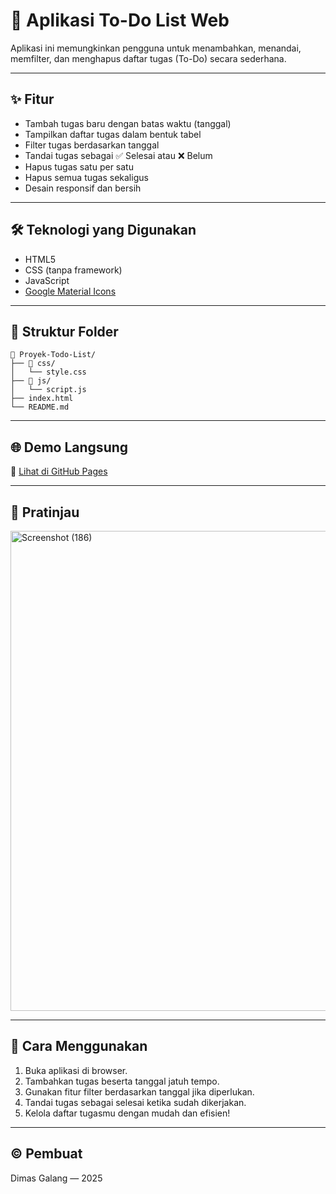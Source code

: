 # 📝 Aplikasi To-Do List Web

Aplikasi ini memungkinkan pengguna untuk menambahkan, menandai, memfilter, dan menghapus daftar tugas (To-Do) secara sederhana.

---

## ✨ Fitur

- Tambah tugas baru dengan batas waktu (tanggal)
- Tampilkan daftar tugas dalam bentuk tabel
- Filter tugas berdasarkan tanggal
- Tandai tugas sebagai ✅ Selesai atau ❌ Belum
- Hapus tugas satu per satu
- Hapus semua tugas sekaligus
- Desain responsif dan bersih

---

## 🛠️ Teknologi yang Digunakan

- HTML5
- CSS (tanpa framework)
- JavaScript
- [Google Material Icons](https://fonts.google.com/icons)

---

## 📁 Struktur Folder

```plaintext
📁 Proyek-Todo-List/
├── 📁 css/
│   └── style.css
├── 📁 js/
│   └── script.js
├── index.html
└── README.md
```

---

## 🌐 Demo Langsung

🔗 [Lihat di GitHub Pages](https://Dimasi1234.github.io/codingcamp-04-aug-25-Dimasi1234/)  

---

## 📸 Pratinjau

<img width="1366" height="768" alt="Screenshot (186)" src="https://github.com/user-attachments/assets/5fb58df0-e365-4ab2-a4c6-a36c0ec302dd" />

---

## 📌 Cara Menggunakan

1. Buka aplikasi di browser.
2. Tambahkan tugas beserta tanggal jatuh tempo.
3. Gunakan fitur filter berdasarkan tanggal jika diperlukan.
4. Tandai tugas sebagai selesai ketika sudah dikerjakan.
5. Kelola daftar tugasmu dengan mudah dan efisien!

---

## © Pembuat

Dimas Galang — 2025
